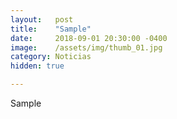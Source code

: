 ```yaml
---
layout:   post
title:    "Sample"
date:     2018-09-01 20:30:00 -0400
image:    /assets/img/thumb_01.jpg
category: Noticias
hidden: true

---
```


Sample
